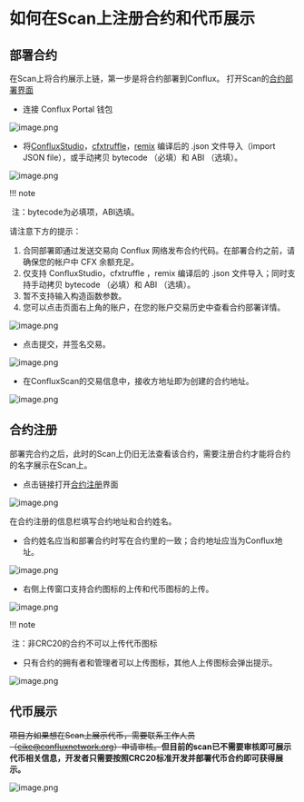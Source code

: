 # 如何在Scan上注册合约和代币展示



## 部署合约

在Scan上将合约展示上链，第一步是将合约部署到Conflux。
打开Scan的[合约部署界面](https://confluxscan.io/contract-deployment)

- 连接 Conflux Portal 钱包

![image.png](./figure/ad36030021d14115b7fdd4f0b3f4cc53~tplv-k3u1fbpfcp-watermark.image)

- 将[ConfluxStudio](https://conflux-wiki.github.io/conflux-wiki/development/tools/#ide)，[cfxtruffle](https://conflux-wiki.github.io/conflux-wiki/development/tools/#conflux-truffle)，[remix](https://conflux-wiki.github.io/conflux-wiki/development/tools/#conflux-remix) 编译后的 .json 文件导入（import JSON file），或手动拷贝 bytecode （必填）和 ABI （选填）。

![image.png](./figure/75b4cb31dd4b4a409c787eb479b2d19d~tplv-k3u1fbpfcp-watermark.image)

!!! note

​	注：bytecode为必填项，ABI选填。

请注意下方的提示：

1. 合同部署即通过发送交易向 Conflux 网络发布合约代码。在部署合约之前，请确保您的帐户中 CFX 余额充足。
2. 仅支持 ConfluxStudio，cfxtruffle ，remix 编译后的 .json 文件导入；同时支持手动拷贝 bytecode （必填）和 ABI （选填）。
3. 暂不支持输入构造函数参数。
4. 您可以点击页面右上角的账户，在您的账户交易历史中查看合约部署详情。



![image.png](./figure/1db9345206ca4d46b8df52bceab08293~tplv-k3u1fbpfcp-watermark.image)

- 点击提交，并签名交易。

![image.png](./figure/eeddd04da2cb4a49900c84b8d8100bc2~tplv-k3u1fbpfcp-watermark.image)

- 在ConfluxScan的交易信息中，接收方地址即为创建的合约地址。

![image.png](./figure/64ec720c3f8f4d659e9d151638bcefcc~tplv-k3u1fbpfcp-watermark.image)



## 合约注册

部署完合约之后，此时的Scan上仍旧无法查看该合约，需要注册合约才能将合约的名字展示在Scan上。

- 点击链接打开[合约注册](https://confluxscan.io/contract)界面

![image.png](./figure/e9b8151714a6486bbc5ffa1a0cc73441~tplv-k3u1fbpfcp-watermark.image)

在合约注册的信息栏填写合约地址和合约姓名。

- 合约姓名应当和部署合约时写在合约里的一致；合约地址应当为Conflux地址。

![image.png](./figure/0d5b02f3d6f04028bdceb8aa10490d1a~tplv-k3u1fbpfcp-watermark.image)

- 右侧上传窗口支持合约图标的上传和代币图标的上传。

![image.png](./figure/2bf6d3219ee940a687e57914c34d6551~tplv-k3u1fbpfcp-watermark.image)

!!! note

​	注：非CRC20的合约不可以上传代币图标



- 只有合约的拥有者和管理者可以上传图标，其他人上传图标会弹出提示。

![image.png](./figure/679ca1064901425787571b00182e4ac6~tplv-k3u1fbpfcp-watermark.image)



## 代币展示

~~项目方如果想在Scan上展示代币，需要联系工作人员（cike@confluxnetwork.org）申请审核。~~**但目前的scan已不需要审核即可展示代币相关信息，开发者只需要按照CRC20标准开发并部署代币合约即可获得展示。**

![image.png](./figure/21a76dc4c65f4a099a2fd88f2a6b3189~tplv-k3u1fbpfcp-watermark.image)